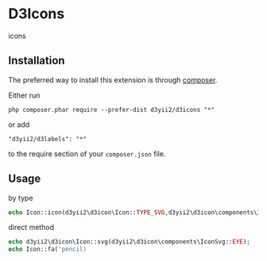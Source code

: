 D3Icons
========
icons

Installation
------------

The preferred way to install this extension is through [composer](http://getcomposer.org/download/).

Either run

```
php composer.phar require --prefer-dist d3yii2/d3icons "*"
```

or add

```
"d3yii2/d3labels": "*"
```

to the require section of your `composer.json` file.


Usage
-----

by type
```php 
echo Icon::icon(d3yii2\d3icon\Icon::TYPE_SVG,d3yii2\d3icon\components\IconSvg::ALERT_CIRCLE);
```

direct method
```php 
echo d3yii2\d3icon\Icon::svg(d3yii2\d3icon\components\IconSvg::EYE);
echo Icon::fa('pencil)
```


